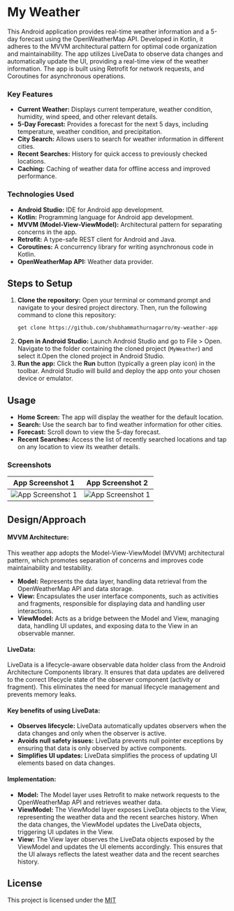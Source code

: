 # My Weather

This Android application provides real-time weather information and a 5-day forecast using the OpenWeatherMap API. Developed in Kotlin, it adheres to the MVVM architectural pattern for optimal code organization and maintainability. The app utilizes LiveData to observe data changes and automatically update the UI, providing a real-time view of the weather information. The app is built using Retrofit for network requests, and Coroutines for asynchronous operations.


### Key Features

- **Current Weather:** Displays current temperature, weather condition, humidity, wind speed, and other relevant details.
- **5-Day Forecast:** Provides a forecast for the next 5 days, including temperature, weather condition, and precipitation.
- **City Search:** Allows users to search for weather information in different cities.
- **Recent Searches:** History for quick access to previously checked locations.
- **Caching:** Caching of weather data for offline access and improved performance.


### Technologies Used

- **Android Studio:** IDE for Android app development.
- **Kotlin:** Programming language for Android app development.
- **MVVM (Model-View-ViewModel):** Architectural pattern for separating concerns in the app.
- **Retrofit:** A type-safe REST client for Android and Java.
- **Coroutines:** A concurrency library for writing asynchronous code in Kotlin.
- **OpenWeatherMap API:** Weather data provider.


## Steps to Setup

1. **Clone the repository:** Open your terminal or command prompt and navigate to your desired project directory. Then, run the following command to clone this repository:
    ```bash
    get clone https://github.com/shubhammathurnagarro/my-weather-app
    ```
2. **Open in Android Studio:** Launch Android Studio and go to File > Open. Navigate to the folder containing the cloned project (`MyWeather`) and select it.Open the cloned project in Android Studio.
3. **Run the app:** Click the **Run** button (typically a green play icon) in the toolbar. Android Studio will build and deploy the app onto your chosen device or emulator.


## Usage

- **Home Screen:** The app will display the weather for the default location.
- **Search:** Use the search bar to find weather information for other cities.
- **Forecast:** Scroll down to view the 5-day forecast.
- **Recent Searches:** Access the list of recently searched locations and tap on any location to view its weather details.


### Screenshots

App Screenshot 1 | App Screenshot 2
:-:|:-:
![App Screenshot 1](https://i.imgur.com/X14lyaU.png) | ![App Screenshot 1](https://i.imgur.com/bHvSTaV.png)


## Design/Approach

#### MVVM Architecture:
This weather app adopts the Model-View-ViewModel (MVVM) architectural pattern, which promotes separation of concerns and improves code maintainability and testability.
- **Model:** Represents the data layer, handling data retrieval from the OpenWeatherMap API and data storage.
- **View:** Encapsulates the user interface components, such as activities and fragments, responsible for displaying data and handling user interactions.
- **ViewModel:** Acts as a bridge between the Model and View, managing data, handling UI updates, and exposing data to the View in an observable manner.

#### LiveData:
LiveData is a lifecycle-aware observable data holder class from the Android Architecture Components library. It ensures that data updates are delivered to the correct lifecycle state of the observer component (activity or fragment). This eliminates the need for manual lifecycle management and prevents memory leaks.

#### Key benefits of using LiveData:
- **Observes lifecycle:** LiveData automatically updates observers when the data changes and only when the observer is active.
- **Avoids null safety issues:** LiveData prevents null pointer exceptions by ensuring that data is only observed by active components.
- **Simplifies UI updates:** LiveData simplifies the process of updating UI elements based on data changes.

#### Implementation:
- **Model:** The Model layer uses Retrofit to make network requests to the OpenWeatherMap API and retrieves weather data.
- **ViewModel:** The ViewModel layer exposes LiveData objects to the View, representing the weather data and the recent searches history. When the data changes, the ViewModel updates the LiveData objects, triggering UI updates in the View.
- **View:** The View layer observes the LiveData objects exposed by the ViewModel and updates the UI elements accordingly. This ensures that the UI always reflects the latest weather data and the recent searches history.


## License

This project is licensed under the [MIT](https://choosealicense.com/licenses/mit/)

